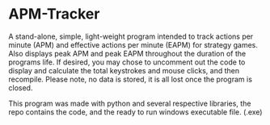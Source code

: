 # APM-Tracker
A stand-alone, simple, light-weight program intended to track actions per minute (APM) and effective actions per minute (EAPM) for strategy games. Also displays peak APM and peak EAPM throughout the duration of the programs life. If desired, you may chose to uncomment out the code to display and calculate the total keystrokes and mouse clicks, and then recompile. Please note, no data is stored, it is all lost once the program is closed.

This program was made with python and several respective libraries, the repo contains the code, and the ready to run windows executable file. (.exe)
